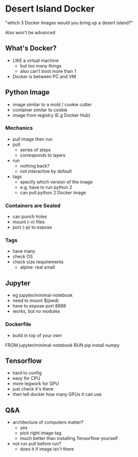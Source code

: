 # Desert Island Docker

"which 3 Docker Images would you bring up a desert island?"

Also won't be advanced

## What's Docker?

- LIKE a virtual machine
  - but too many things
  - also can't boot more than 1
- Docker is between PC and VM

## Python Image

- image similar to a mold / cookie cutter
- container similar to cookie
- image from registry (E.g Docker Hub)

### Mechanics

- pull image then run
- pull
  - series of steps
  - corresponds to layers
- run
  - nothing back?
  - not interactive by default
- tags
  - specify which version of the image
  - e.g. have to run python 2
  - can pull python 2 Docker image

### Containers are Sealed

- can punch holes
- mount (-v) files 
- port (-p) to expose

### Tags

- have many
- check OS
- check size requirements
  - alpine: real small

## Jupyter

- eg jupyter/minimal-notebook
- need to mount $(pwd)
- have to expose port 8888
- works, but no modules

### Dockerfile

- build in top of your own 

FROM jupyter/minimal-notebook
RUN pip install numpy

## Tensorflow

- hard to config
- easy for CPU
- more legwork for GPU
 - just check it's there
 - then tell docker how many GPUs it can use

## Q&A

- architecture of computers matter?
  - yes
  - pick right image tag
  - much better than installing Tensorflow yourself
- not run pull before run?
  - does it if image isn't there
